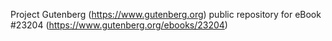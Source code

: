 Project Gutenberg (https://www.gutenberg.org) public repository for eBook #23204 (https://www.gutenberg.org/ebooks/23204)
